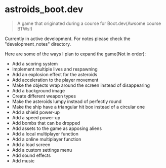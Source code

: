 # astroids_boot.dev
>A game that originated during a course for Boot.dev(Awsome course BTWs!)

Currently in active development. For notes please check the "development_notes" directory.

Here are some of the ways I plan to expand the game(Not in order):
- Add a scoring system
- Implement multiple lives and respawning
- Add an explosion effect for the asteroids
- Add acceleration to the player movement
- Make the objects wrap around the screen instead of disappearing
- Add a background image
- Create different weapon types
- Make the asteroids lumpy instead of perfectly round
- Make the ship have a triangular hit box instead of a circular one
- Add a shield power-up
- Add a speed power-up
- Add bombs that can be dropped
- Add assets to the game as apposing aliens
- Add a local multiplayer function
- Add a online multiplayer function
- Add a load screen
- Add a custom settings menu
- Add sound effects
- Add music
